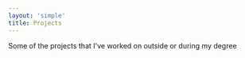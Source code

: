 ```yaml
---
layout: 'simple'
title: Projects
---
```


Some of the projects that I've worked on outside or during my degree
